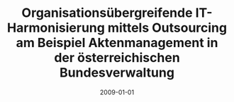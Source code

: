 ---
abstract: ''
authors:
- Christian Sterba
date: '2009-01-01'
featured: false
links:
- name: Publik
  url: https://publik.tuwien.ac.at/showentry.php?ID=183756&lang=1
publication_types:
- '7'
publishDate: '2009-01-01'
title: Organisationsübergreifende IT-Harmonisierung mittels Outsourcing am Beispiel
  Aktenmanagement in der österreichischen Bundesverwaltung
url_pdf: ''
---